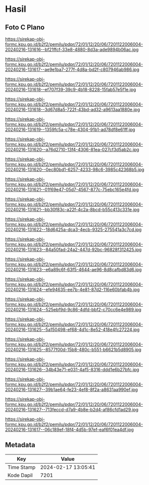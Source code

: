 # Hasil

## Foto C Plano

https://sirekap-obj-formc.kpu.go.id/b2f2/pemilu/pdpr/72/01/12/20/06/7201122006004-20240216-131616--bf21ffcf-33e8-4880-8d3a-ade9894b06ac.jpg

https://sirekap-obj-formc.kpu.go.id/b2f2/pemilu/pdpr/72/01/12/20/06/7201122006004-20240216-131617--ae9e1ba7-277f-4d8a-bd2f-c807946ab986.jpg

https://sirekap-obj-formc.kpu.go.id/b2f2/pemilu/pdpr/72/01/12/20/06/7201122006004-20240216-131618--ef707f39-39c9-4b18-8228-15fab57e5f1e.jpg

https://sirekap-obj-formc.kpu.go.id/b2f2/pemilu/pdpr/72/01/12/20/06/7201122006004-20240216-131618--3d67d8a5-722f-43bd-ad32-a9613aa1880e.jpg

https://sirekap-obj-formc.kpu.go.id/b2f2/pemilu/pdpr/72/01/12/20/06/7201122006004-20240216-131619--1359fc5a-c78e-4304-91b1-ad78df8e61ff.jpg

https://sirekap-obj-formc.kpu.go.id/b2f2/pemilu/pdpr/72/01/12/20/06/7201122006004-20240216-131620--a76d2710-13f4-4306-81ea-027cf3d5ab2c.jpg

https://sirekap-obj-formc.kpu.go.id/b2f2/pemilu/pdpr/72/01/12/20/06/7201122006004-20240216-131620--0ec80bd1-6257-4233-98c6-3985c42368b5.jpg

https://sirekap-obj-formc.kpu.go.id/b2f2/pemilu/pdpr/72/01/12/20/06/7201122006004-20240216-131621--01f69e47-05d7-4567-877c-75ebc165e4fd.jpg

https://sirekap-obj-formc.kpu.go.id/b2f2/pemilu/pdpr/72/01/12/20/06/7201122006004-20240216-131621--bb30f83c-a22f-4c2a-8bcd-b55c413c331e.jpg

https://sirekap-obj-formc.kpu.go.id/b2f2/pemilu/pdpr/72/01/12/20/06/7201122006004-20240216-131622--18d6425a-dca3-4ecb-9325-275541a3c7cd.jpg

https://sirekap-obj-formc.kpu.go.id/b2f2/pemilu/pdpr/72/01/12/20/06/7201122006004-20240216-131623--84a50fad-24a2-447d-92bc-96828f312425.jpg

https://sirekap-obj-formc.kpu.go.id/b2f2/pemilu/pdpr/72/01/12/20/06/7201122006004-20240216-131623--e6a89c6f-63f5-4644-ae96-8d8cafbd83d6.jpg

https://sirekap-obj-formc.kpu.go.id/b2f2/pemilu/pdpr/72/01/12/20/06/7201122006004-20240216-131624--efe94635-ee7b-4e81-87d2-116e60bfab4b.jpg

https://sirekap-obj-formc.kpu.go.id/b2f2/pemilu/pdpr/72/01/12/20/06/7201122006004-20240216-131624--525ebf9d-9c86-4dfd-bbf2-c70cc6e4e989.jpg

https://sirekap-obj-formc.kpu.go.id/b2f2/pemilu/pdpr/72/01/12/20/06/7201122006004-20240216-131625--5a150498-ef68-4d1c-8e52-418e4fc27224.jpg

https://sirekap-obj-formc.kpu.go.id/b2f2/pemilu/pdpr/72/01/12/20/06/7201122006004-20240216-131625--8577f00d-15b8-480c-b551-b6621b5d8905.jpg

https://sirekap-obj-formc.kpu.go.id/b2f2/pemilu/pdpr/72/01/12/20/06/7201122006004-20240216-131626--34b43e71-e031-4af5-8316-ddd1e6b27bfc.jpg

https://sirekap-obj-formc.kpu.go.id/b2f2/pemilu/pdpr/72/01/12/20/06/7201122006004-20240216-131627--39b1ae64-fe23-4ef8-8f2a-a8631aa990ef.jpg

https://sirekap-obj-formc.kpu.go.id/b2f2/pemilu/pdpr/72/01/12/20/06/7201122006004-20240216-131627--713feccd-d7a9-4b8e-b2d4-af86cfd1ad29.jpg

https://sirekap-obj-formc.kpu.go.id/b2f2/pemilu/pdpr/72/01/12/20/06/7201122006004-20240216-131617--06c189ef-18f4-4d5b-97ef-eaf6f01ea4df.jpg


## Metadata

| Key        | Value               |
| ---------- | ------------------- |
| Time Stamp | 2024-02-17 13:05:41 |
| Kode Dapil | 7201                |




